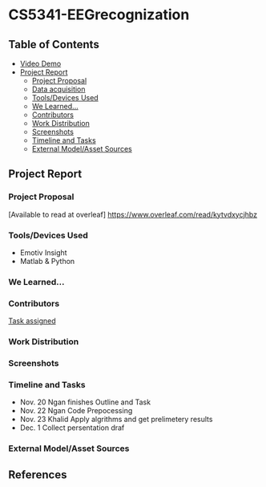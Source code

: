# CS5341-EEGrecognization

## Table of Contents
* [Video Demo](#video-demo)
* [Project Report](#project-report-project)
  * [Project Proposal](#project-proposal)
  * [Data acquisition](#toolsdevices-used)
  * [Tools/Devices Used](#toolsdevices-used)
  * [We Learned...](#we-learned)
  * [Contributors](#contributors)
  * [Work Distribution](#work-distribution)
  * [Screenshots](#screenshots)
  * [Timeline and Tasks](#timeline-and-tasks)
  * [External Model/Asset Sources](#external-modelasset-sources)
  
## Project Report

### Project Proposal
[Available to read at overleaf] https://www.overleaf.com/read/kytvdxycjhbz
### Tools/Devices Used
* Emotiv Insight
* Matlab & Python
### We Learned...
### Contributors
[Task assigned](https://docs.google.com/spreadsheets/d/12GhGyCyVlr5VGIQLJ-sOMfLmtiev8YjxLARVJmYe16U/edit?usp=sharing)
### Work Distribution
### Screenshots
### Timeline and Tasks
* Nov. 20 Ngan finishes Outline and Task
* Nov. 22 Ngan Code Prepocessing 
* Nov. 23 Khalid Apply algrithms and get prelimetery results 
* Dec. 1 Collect persentation draf
### External Model/Asset Sources

## References
